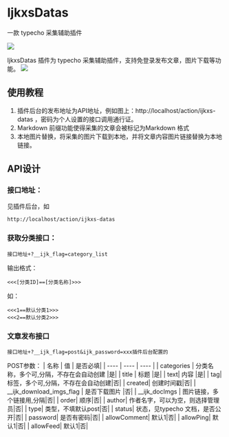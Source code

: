 # IjkxsDatas
一款 typecho 采集辅助插件

![](https://cdn.jsdelivr.net/gh/gogobody/blog-img/blogimg/%E6%9C%AA%E5%91%BD%E5%90%8D%E7%9A%84%E8%AE%BE%E8%AE%A1.png)

IjkxsDatas 插件为 typecho 采集辅助插件，支持免登录发布文章，图片下载等功能。
![](https://cdn.jsdelivr.net/gh/gogobody/blog-img/blogimg/20210212171133.png)

## 使用教程
1. 插件后台的发布地址为API地址，例如图上：http://localhost/action/ijkxs-datas ，密码为个人设置的接口调用通行证。
2. Markdown 前缀功能使得采集的文章会被标记为Markdown 格式
3. 本地图片替换，将采集的图片下载到本地，并将文章内容图片链接替换为本地链接。

## API设计

### 接口地址：

见插件后台，如
```
http://localhost/action/ijkxs-datas
```
### 获取分类接口：
```
接口地址+?__ijk_flag=category_list
```
输出格式：
```
<<<[分类ID]==[分类名称]>>>
```
如：
```
<<<1==默认分类1>>>
<<<2==默认分类2>>>
```
### 文章发布接口
```
接口地址+?__ijk_flag=post&ijk_password=xxx插件后台配置的
```
POST参数：
|  名称   | 值  | 是否必填|
|  ----  | ----  | ----  |
| categories  | 分类名称，多个可,分隔，不存在会自动创建 |是|
| title  | 标题 |是|
| text| 内容 |是|
| tag| 标签，多个可,分隔，不存在会自动创建|否|
| created| 创建时间戳|否|
| __ijk_download_imgs_flag  | 是否下载图片 |否|
| __ijk_docImgs  | 图片链接，多个链接用,分隔|否|
| order| 顺序|否|
| author| 作者名字，可以为空，则选择管理员|否|
| type| 类型，不填默认post|否|
| status| 状态，见typecho 文档，是否公开|否|
| password| 是否有密码|否|
| allowComment| 默认1|否|
| allowPing| 默认1|否|
| allowFeed| 默认1|否|


